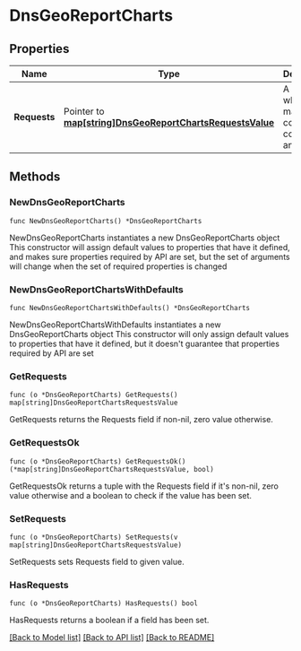 # DnsGeoReportCharts

## Properties

Name | Type | Description | Notes
------------ | ------------- | ------------- | -------------
**Requests** | Pointer to [**map[string]DnsGeoReportChartsRequestsValue**](DnsGeoReportChartsRequestsValue.md) | A dictionay which maps country codes to fill and value | [optional] 

## Methods

### NewDnsGeoReportCharts

`func NewDnsGeoReportCharts() *DnsGeoReportCharts`

NewDnsGeoReportCharts instantiates a new DnsGeoReportCharts object
This constructor will assign default values to properties that have it defined,
and makes sure properties required by API are set, but the set of arguments
will change when the set of required properties is changed

### NewDnsGeoReportChartsWithDefaults

`func NewDnsGeoReportChartsWithDefaults() *DnsGeoReportCharts`

NewDnsGeoReportChartsWithDefaults instantiates a new DnsGeoReportCharts object
This constructor will only assign default values to properties that have it defined,
but it doesn't guarantee that properties required by API are set

### GetRequests

`func (o *DnsGeoReportCharts) GetRequests() map[string]DnsGeoReportChartsRequestsValue`

GetRequests returns the Requests field if non-nil, zero value otherwise.

### GetRequestsOk

`func (o *DnsGeoReportCharts) GetRequestsOk() (*map[string]DnsGeoReportChartsRequestsValue, bool)`

GetRequestsOk returns a tuple with the Requests field if it's non-nil, zero value otherwise
and a boolean to check if the value has been set.

### SetRequests

`func (o *DnsGeoReportCharts) SetRequests(v map[string]DnsGeoReportChartsRequestsValue)`

SetRequests sets Requests field to given value.

### HasRequests

`func (o *DnsGeoReportCharts) HasRequests() bool`

HasRequests returns a boolean if a field has been set.


[[Back to Model list]](../README.md#documentation-for-models) [[Back to API list]](../README.md#documentation-for-api-endpoints) [[Back to README]](../README.md)


